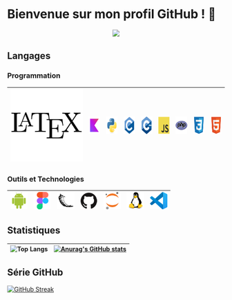 # Bienvenue sur mon profil GitHub ! 👋

<div align="center">
  <img src="https://profile-counter.glitch.me/Gabin221/count.svg?"  />
</div>

## Langages

### Programmation

| <a href="https://www.latex-project.org/" target="_blank"><img style="width: 100%; height: 100%;" src="https://github.com/devicons/devicon/blob/master/icons/latex/latex-original.svg" alt="LaTeX" /></a> | <a href="https://kotlinlang.org/" target="_blank"><img src="https://github.com/devicons/devicon/blob/master/icons/kotlin/kotlin-original.svg" alt="kotlin" width="40" height="40"/></a> | <a href="https://www.python.org" target="_blank"><img src="https://github.com/devicons/devicon/blob/master/icons/python/python-original.svg" alt="python" width="40" height="40"/></a> | <a href="https://www.iso.org/standard/74528.html" target="_blank"><img src="https://github.com/devicons/devicon/blob/master/icons/c/c-original.svg" alt="C" width="40" height="40"/></a> | <a href="https://isocpp.org/" target="_blank"><img src="https://github.com/devicons/devicon/blob/master/icons/cplusplus/cplusplus-original.svg" alt="C++" width="40" height="40"/></a> | <a href="https://developer.mozilla.org/fr/docs/Web/JavaScript" target="_blank"><img src="https://github.com/devicons/devicon/blob/master/icons/javascript/javascript-original.svg" alt="JavaScript" width="40" height="40"/></a> | <a href="https://www.php.net/" target="_blank"><img src="https://github.com/devicons/devicon/blob/master/icons/php/php-original.svg" alt="PHP" width="40" height="40"/></a> | <a href="https://www.w3.org/Style/CSS/" target="_blank"><img src="https://github.com/devicons/devicon/blob/master/icons/css3/css3-original.svg" alt="CSS" width="40" height="40"/></a> | <a href="https://html.spec.whatwg.org/multipage/" target="_blank"><img src="https://github.com/devicons/devicon/blob/master/icons/html5/html5-original.svg" alt="HTML" width="40" height="40"/></a> 
|----------|----------|----------|----------|----------|----------|----------|----------|----------|

### Outils et Technologies

| <a href="https://developer.android.com/" target="_blank"><img src="https://github.com/devicons/devicon/blob/master/icons/android/android-original.svg" alt="Android" width="40" height="40"/></a> | <a href="https://www.figma.com/" target="_blank"><img src="https://github.com/devicons/devicon/blob/master/icons/figma/figma-original.svg" alt="Figma" width="40" height="40"/></a> | <a href="https://flask.palletsprojects.com/en/3.0.x/" target="_blank"><img src="https://github.com/devicons/devicon/blob/master/icons/flask/flask-original.svg" alt="Flask" width="40" height="40"/></a> | <a href="https://github.com" target="_blank"><img src="https://github.com/devicons/devicon/blob/master/icons/github/github-original.svg" alt="Github" width="40" height="40"/></a> | <a href="https://jupyter.org/" target="_blank"><img src="https://github.com/devicons/devicon/blob/master/icons/jupyter/jupyter-original.svg" alt="Jupyter" width="40" height="40"/></a> | <a href="https://www.gnu.org/home.fr.html" target="_blank"><img src="https://github.com/devicons/devicon/blob/master/icons/linux/linux-original.svg" alt="Linux" width="40" height="40"/></a> | <a href="https://code.visualstudio.com/" target="_blank"><img src="https://github.com/devicons/devicon/blob/master/icons/vscode/vscode-original.svg" alt="VSCode" width="40" height="40"/></a> |
|----------|----------|----------|----------|----------|----------|----------|

## Statistiques

| ![Top Langs](https://github-readme-stats.vercel.app/api/top-langs/?username=Gabin221&langs_count=20&size_weight=0.5&count_weight=0.5&layout=donut-vertical) | [![Anurag's GitHub stats](https://github-readme-stats.vercel.app/api?username=Gabin221&show_icons=true)](https://github.com/anuraghazra/github-readme-stats) |
|----------|----------|

## Série GitHub

[![GitHub Streak](https://github-readme-streak-stats.herokuapp.com/?user=Gabin221)](https://git.io/streak-stats)
